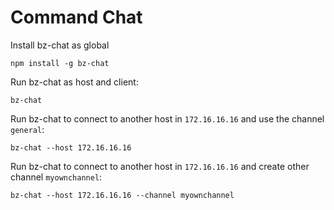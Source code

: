 # Command Chat

Install bz-chat as global
```
npm install -g bz-chat
```

Run bz-chat as host and client:
```
bz-chat 
```

Run bz-chat to connect to another host in `172.16.16.16` and use the channel  `general`: 
```
bz-chat --host 172.16.16.16
```


Run bz-chat to connect to another host in `172.16.16.16` and create other channel  `myownchannel`: 
```
bz-chat --host 172.16.16.16 --channel myownchannel
```
